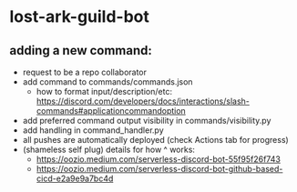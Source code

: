# lost-ark-guild-bot


## adding a new command:
- request to be a repo collaborator
- add command to commands/commands.json
    - how to format input/description/etc: https://discord.com/developers/docs/interactions/slash-commands#applicationcommandoption
- add preferred command output visibility in commands/visibility.py
- add handling in command_handler.py
- all pushes are automatically deployed (check Actions tab for progress)
- (shameless self plug) details for how ^ works: 
    - https://oozio.medium.com/serverless-discord-bot-55f95f26f743
    - https://oozio.medium.com/serverless-discord-bot-github-based-cicd-e2a9e9a7bc4d

